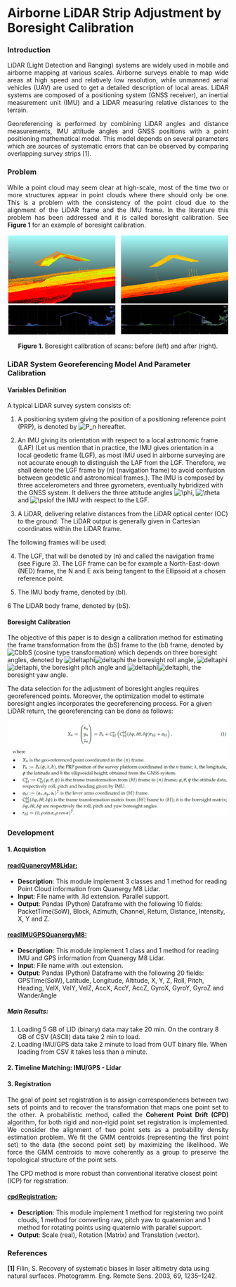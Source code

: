 # Airborne LiDAR Strip Adjustment by Boresight Calibration

### Introduction
<p align="justify">
LiDAR (Light Detection and Ranging) systems are widely used in mobile and airborne mapping at various scales. Airborne surveys enable to map wide areas at high speed and relatively low resolution, while unmanned aerial vehicles (UAV) are used to get a detailed description of local areas. LiDAR systems are composed of a positioning system (GNSS receiver), an inertial measurement unit (IMU) and a LiDAR measuring relative distances to the terrain.
</p>
<p align="justify">
Georeferencing is performed by combining LiDAR angles and distance measurements, IMU attitude angles and GNSS positions with a point positioning mathematical model. This model depends on several parameters which are sources of systematic errors that can be observed by comparing overlapping survey strips [1].
</p>

### Problem
<p align="justify">
While a point cloud  may seem clear at high-scale, most of the time two or more structures appear in point clouds where there should only be one. This is a problem with the consistency of the point cloud due to the alignment of the LiDAR frame and the IMU frame. In the literature this problem has been addressed and it is called boresight calibration. See <b>Figure 1</b> for an example of boresight calibration. 
</p>

![Screenshot](resources/images/BeforeAfterBoresightCalibration.png)
<p align="center"><b>Figure 1.</b> Boresight calibration of scans: before (left) and after (right).</p>

### LiDAR System Georeferencing Model And Parameter Calibration

#### Variables Definition
A typical LiDAR survey system consists of:

1. A positioning system giving the position of a positioning reference point (PRP), is denoted by <img src="https://latex.codecogs.com/gif.latex?P_n" title="P_n" /> hereafter.

2. An IMU giving its orientation with respect to a local astronomic frame (LAF) (Let us mention that in practice, the IMU gives orientation in a local geodetic frame (LGF), as most IMU used in airborne surveying are not accurate enough to distinguish the LAF from the LGF. Therefore, we shall denote the LGF frame by (n) (navigation frame) to avoid confusion between geodetic and astronomical frames.). The IMU is composed by three accelerometers and three gyrometers, eventually hybridized with the GNSS system. It delivers the three attitude angles <img src="https://latex.codecogs.com/gif.latex?\phi" title="\phi" />, <img src="https://latex.codecogs.com/gif.latex?\theta" title="\theta" /> and <img src="https://latex.codecogs.com/gif.latex?\psi" title="\psi" />of the IMU with respect to the LGF.

3. A LiDAR, delivering relative distances from the LiDAR optical center (OC) to the ground. The LiDAR output is generally given in Cartesian coordinates within the LiDAR frame.


The following frames will be used:

4. The LGF, that will be denoted by (n) and called the navigation frame (see Figure 3). The LGF frame can be for example a North-East-down (NED) frame, the N and E axis being tangent to the Ellipsoid at a chosen reference point.

5. The IMU body frame, denoted by (bI).

6 The LiDAR body frame, denoted by (bS).

#### Boresight Calibration

The objective of this paper is to design a calibration method for estimating the frame transformation from the (bS) frame to the (bI) frame, denoted by <img src="https://latex.codecogs.com/gif.latex?C_{bS}^{bI}" title="CbIbS" /> (cosine type transformation) which depends on three boresight angles, denoted by <img src="https://latex.codecogs.com/gif.latex?\delta" title="deltaphi" /><img src="https://latex.codecogs.com/gif.latex?\phi" title="deltaphi" /> the boresight roll angle, <img src="https://latex.codecogs.com/gif.latex?\delta" title="deltaphi" /><img src="https://latex.codecogs.com/gif.latex?\theta" title="deltaphi" />, the boresight pitch angle and <img src="https://latex.codecogs.com/gif.latex?\delta" title="deltaphi" /><img src="https://latex.codecogs.com/gif.latex?\psi" title="deltaphi" />, the boresight yaw angle.

The data selection for the adjustment of boresight angles requires georeferenced points. Moreover,
the optimization model to estimate boresight angles incorporates the georeferencing process. For a given
LiDAR return, the georeferencing can be done as follows:

![Screenshot](resources/images/BoresightCalibration.png)

### Development

#### 1. Acquistion
#### [readQuanergyM8Lidar:](stripadjustment/readQuanergyM8Lidar.py)

- <b>Description</b>:  This module implement 3 classes and 1 method for reading Point Cloud information from Quanergy M8 Lidar.        
- <b>Input</b>:        File name with .lid extension. Parallel support.
- <b>Output</b>:       Pandas (Python) Dataframe with the following 10 fields: PacketTime(SoW),  Block, Azimuth, Channel, Return, Distance, Intensity, X, Y and Z.

#### [readIMUGPSQuanergyM8:](stripadjustment/readIMUGPSQuanergyM8.py)

- <b>Description</b>:  This module implement 1 class and 1 method for reading IMU and GPS information from Quanergy M8 Lidar.       
- <b>Input</b>:        File name with .out extension.
- <b>Output</b>:       Pandas (Python) Dataframe with the following 20 fields: GPSTime(SoW), Latitude, Longitude, Altitude, X, Y, Z, Roll, Pitch, Heading, VelX, VelY,  VelZ, AccX, AccY, AccZ, GyroX, GyroY, GyroZ and WanderAngle

##### Main Results: 
1. Loading 5 GB of LID (binary) data may take 20 min. On the contrary 8 GB of CSV (ASCII) data take 2 min to load.
2. Loading IMU/GPS data take 2 minute to load from OUT binary file. When loading from CSV it takes less than a minute.


#### 2. Timeline Matching: IMU/GPS - Lidar

#### 3. Registration
<p align="justify">
The goal of point set registration is to assign correspondences between two sets of points and to recover the transformation that maps one point set to the other. A probabilistic method, called the <b>Coherent Point Drift (CPD)</b> algorithm, for both rigid and non-rigid point set registration is implemented. We consider the alignment of two point sets as a probability density estimation problem. We fit the GMM centroids (representing the first point set) to the data (the second point set) by maximizing the likelihood. We force the GMM centroids to move coherently as a group to preserve the topological structure of the point sets. 
  
The CPD method is more robust than conventional iterative closest point (ICP) for registration.
</p>

#### [cpdRegistration:](stripadjustment/cpdRegistration.py)

- <b>Description</b>:  This module implement 1 method for registering two point clouds, 1 method for converting raw, pitch yaw to quaternion and 1 method for rotating points using quaternio with parallel support.
- <b>Output</b>:       Scale (real), Rotation (Matrix) and Translation (vector).


### References
<b>[1]</b> Filin, S. Recovery of systematic biases in laser altimetry data using natural surfaces. Photogramm. Eng. Remote Sens.
2003, 69, 1235–1242.
